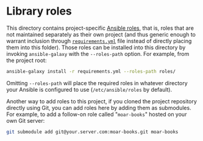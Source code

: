 # Library roles

This directory contains project-specific [Ansible roles](https://docs.ansible.com/ansible/latest/user_guide/playbooks_reuse_roles.html), that is, roles that are not maintained separately as their own project (and thus generic enough to warrant inclusion through [`requirements.yml`](../../requirements.yml) file instead of directly placing them into this folder). Those roles can be installed into this directory by invoking `ansible-galaxy` with the `--roles-path` option. For example, from the project root:

```sh
ansible-galaxy install -r requirements.yml --roles-path roles/
```

Omitting `--roles-path` will place the required roles in whatever directory your Ansible is configured to use (`/etc/ansible/roles` by default).

Another way to add roles to this project, if you cloned the project repository directly using Git, you can add roles here by adding them as submodules. For example, to add a follow-on role called "`moar-books`" hosted on your own Git server:

```sh
git submodule add git@your.server.com:moar-books.git moar-books
```

